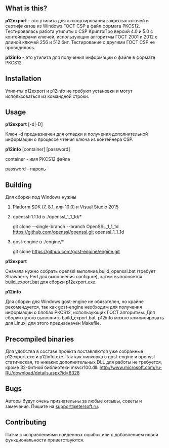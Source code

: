 What is this?
---------------------
**p12export** - это утилита для экспортирования закрытых ключей и сертификатов
из Windows ГОСТ CSP в файл формата PKCS12. Тестировалась работа утилиты с CSP
КриптоПро версий 4.0 и 5.0 с контейнерами ключей, использующих алгоритмы ГОСТ
2001 и 2012 с длиной ключей 256 и 512 бит. Тестирование с другими ГОСТ CSP не
проводилось.

**p12info** - это утилита для получения информации о файле в формате PKCS12.

Installation
------------
Утилиты p12export и p12info не требуют установки и могут использоваться
из командной строки.

Usage
-----
**p12export** [-d|-D]

Ключ -d предназначен для отладки и получения дополнительной информации
о процессе чтения ключа из контейнера CSP.

**p12info** [container] [password]

container - имя PKCS12 файла

password - пароль

Building
--------
Для сборки под Windows нужны

1. Platform SDK (7, 8.1, или 10.0) и Visual Studio 2015

1. openssl-1.1.1d в ./openssl_1_1_1d/*

    git clone --single-branch --branch OpenSSL_1_1_1d https://github.com/openssl/openssl.git openssl_1_1_1d

1. gost-engine в ./engine/*

    git clone https://github.com/gost-engine/engine.git

**p12export**

Сначала нужно собрать openssl выполнив build_openssl.bat (требует Strawberry Perl для
выполнения configure), затем выполняется build_export.bat для сборки p12export.exe.

**p12info**

Для сборки для Windows gost-engine не обязателен, но крайне рекомендуется, так как
gost-engine необходим для получения информации о блобах PKCS12, использующих ГОСТ
алгоритмы. Для сборки нужно выполнить build_export.bat. p12info можно компилировать
для Linux, для этого предназначен Makefile.

Precompiled binaries
--------------------
Для удобства в составе проекта поставляются уже собранные p12export.exe и p12info.exe.
Так как линковка с gost-engine и openssl статическая, то никаких дополнительных DLL
для работы не требуется, кроме 32-битной библиотеки msvcr100.dll:
http://www.microsoft.com/ru-RU/download/details.aspx?id=8328


Bugs
----
Авторы будут очень признательны за любые отзывы, советы и замечания.
Пишите на support@etersoft.ru.

Contributing
------------
Патчи с исправлениями найденных ошибок или с добавлением новой функциональности
приветствуются.

